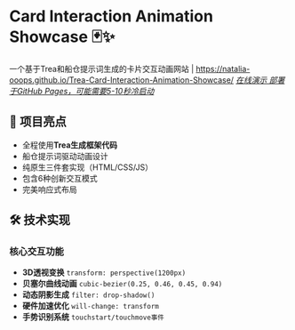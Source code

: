 
# Card Interaction Animation Showcase 🃏✨

一个基于Trea和船仓提示词生成的卡片交互动画网站 | https://natalia-ooops.github.io/Trea-Card-Interaction-Animation-Showcase/
[*在线演示 部署于GitHub Pages，可能需要5-10秒冷启动*](https://natalia-ooops.github.io/Trea-Card-Interaction-Animation-Showcase/)


## 🌟 项目亮点
- 全程使用**Trea生成框架代码**
- 船仓提示词驱动动画设计
- 纯原生三件套实现（HTML/CSS/JS）
- 包含6种创新交互模式
- 完美响应式布局

## 🛠️ 技术实现
### 核心交互功能
- **3D透视变换** `transform: perspective(1200px)`
- **贝塞尔曲线动画** `cubic-bezier(0.25, 0.46, 0.45, 0.94)`
- **动态阴影生成** `filter: drop-shadow()`
- **硬件加速优化** `will-change: transform`
- **手势识别系统** `touchstart/touchmove事件`

